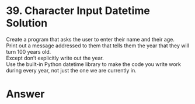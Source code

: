 # 39. Character Input Datetime Solution

Create a program that asks the user to enter their name and their age.    
Print out a message addressed to them that tells them the year that they will turn 100 years old.    
Except don’t explicitly write out the year.    
Use the built-in Python datetime library to make the code you write work during every year, not just the one we are currently in.   

# Answer

```python

```
